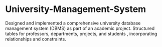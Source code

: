 # University-Management-System
Designed and implemented a comprehensive university database management system (DBMS) as part of an academic project. Structured tables for professors, departments, projects, and students , incorporating relationships and constraints.
